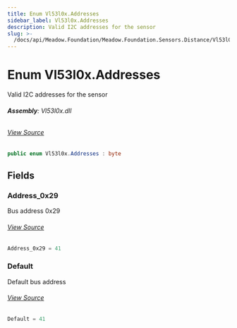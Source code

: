 ```yaml
---
title: Enum Vl53l0x.Addresses
sidebar_label: Vl53l0x.Addresses
description: Valid I2C addresses for the sensor
slug: >-
  /docs/api/Meadow.Foundation/Meadow.Foundation.Sensors.Distance/Vl53l0x.Addresses
---
```

# Enum Vl53l0x.Addresses
Valid I2C addresses for the sensor

###### **Assembly**: Vl53l0x.dll
###### [View Source](https://github.com/WildernessLabs/Meadow.Foundation.git/blob/develop/Source/Meadow.Foundation.Peripherals/Sensors.Distance.Vl53l0x/Driver/Vl53l0x.Enums.cs#L11)
```csharp title="Declaration"
public enum Vl53l0x.Addresses : byte
```
## Fields
### Address_0x29
Bus address 0x29
###### [View Source](https://github.com/WildernessLabs/Meadow.Foundation.git/blob/develop/Source/Meadow.Foundation.Peripherals/Sensors.Distance.Vl53l0x/Driver/Vl53l0x.Enums.cs#L16)
```csharp title="Declaration"
Address_0x29 = 41
```
### Default
Default bus address
###### [View Source](https://github.com/WildernessLabs/Meadow.Foundation.git/blob/develop/Source/Meadow.Foundation.Peripherals/Sensors.Distance.Vl53l0x/Driver/Vl53l0x.Enums.cs#L20)
```csharp title="Declaration"
Default = 41
```
